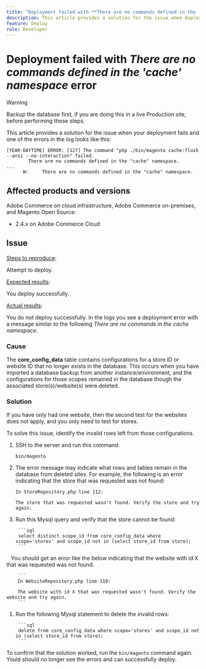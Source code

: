 ```yaml
---
title: "Deployment failed with **There are no commands defined in the 'cache' namespace** error"
description: This article provides a solution for the issue when deployment fails with the following error **There are no commands defined in the cache namespace**.
feature: Deploy
role: Developer
---
```

# Deployment failed with *There are no commands defined in the 'cache' namespace* error

>[!WARNING]
>
>Backup the database first, if you are doing this in a live Production site, before performing these steps. 

This article provides a solution for the issue when your deployment fails and one of the errors in the log looks like this:

```
[YEAR-DAYTIME] ERROR: [127] The command "php ./bin/magento cache:flush --ansi --no-interaction" failed.
        There are no commands defined in the "cache" namespace.
...
      W:     There are no commands defined in the "cache" namespace.
```


## Affected products and versions

Adobe Commerce on cloud infrastructure, Adobe Commerce on-premises, and Magento Open Source:

* 2.4.x on Adobe Commerce Cloud

## Issue  

<u>Steps to reproduce</u>:

Attempt to deploy. 

<u>Expected results</u>:

You deploy successfully.

<u>Actual results</u>:

You do not deploy successfully. In the logs you see a deployment error with a message similar to the following *There are no commands in the cache namespace*.



### Cause
 
The **core_config_data** table contains configurations for a store ID or website ID that no longer exists in the database. This occurs when you have imported a database backup from another instance/environment, and the configurations for those scopes remained in the database though the associated store(s)/website(s) were deleted.

### Solution

If you have only had one website, then the second test for the websites does not apply, and you only need to test for stores. 


To solve this issue, identify the invalid rows left from those configurations.

1. SSH to the server and run this command:

    `bin/magento`

1. The error message may indicate what rows and tables remain in the database from deleted sites. For example, the following is an error indicating that the store that was requested was not found:

    ```...
    In StoreRepository.php line 112:

    The store that was requested wasn't found. Verify the store and try again.
    ```

1. Run this Mysql query and verify that the store cannot be found: 

        ```sql  
        select distinct scope_id from core_config_data where scope='stores' and scope_id not in (select store_id from store);
        ```

        You should get an error like the below indicating that the website with id X that was requested was not found.

        ```
        In WebsiteRepository.php line 110:  

        The website with id X that was requested wasn't found. Verify the website and try again.
        ```

1. Run the following Mysql statement to delete the invalid rows: 

        ```sql 
        delete from core_config_data where scope='stores' and scope_id not in (select store_id from store); 
        ```  

To confirm that the solution worked, run the `bin/magento` command again. Yould should no longer see the errors and can successfully deploy. 
